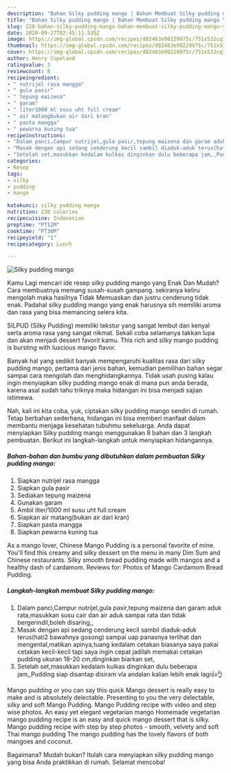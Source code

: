 ```yaml
---
description: "Bahan Silky pudding mango | Bahan Membuat Silky pudding mango Yang Sedap"
title: "Bahan Silky pudding mango | Bahan Membuat Silky pudding mango Yang Sedap"
slug: 228-bahan-silky-pudding-mango-bahan-membuat-silky-pudding-mango-yang-sedap
date: 2020-09-27T02:45:11.535Z
image: https://img-global.cpcdn.com/recipes/d82463e90229975c/751x532cq70/silky-pudding-mango-foto-resep-utama.jpg
thumbnail: https://img-global.cpcdn.com/recipes/d82463e90229975c/751x532cq70/silky-pudding-mango-foto-resep-utama.jpg
cover: https://img-global.cpcdn.com/recipes/d82463e90229975c/751x532cq70/silky-pudding-mango-foto-resep-utama.jpg
author: Henry Copeland
ratingvalue: 3
reviewcount: 8
recipeingredient:
- " nutrijel rasa mangga"
- " gula pasir"
- " tepung maizena"
- " garam"
- " liter1000 ml susu uht full cream"
- " air matangbukan air dari kran"
- " pasta mangga"
- " pewarna kuning tua"
recipeinstructions:
- "Dalam panci,Campur nutrijel,gula pasir,tepung maizena dan garam aduk rata,masukkan susu cair dan air aduk sampai rata dan tidak bergerindil,boleh disaring,,"
- "Masak dengan api sedang cenderung kecil sambil diaduk-aduk terus(hati2 bawahnya gosong) sampai uap panasnya terlihat dan mengental,matikan apinya,tuang kedalam cetakan biasanya saya pakai cetakan kecil-kecil tapi saya ingin cepat jadilah memakai cetakan pudding ukuran 18-20 cm,dinginkan biarkan set,"
- "Setelah set,masukkan kedalam kulkas dinginkan dulu beberapa jam,,Pudding siap disantap disiram vla andalan kalian lebih enak lagi👍👌"
categories:
- Resep
tags:
- silky
- pudding
- mango

katakunci: silky pudding mango 
nutrition: 238 calories
recipecuisine: Indonesian
preptime: "PT12M"
cooktime: "PT36M"
recipeyield: "1"
recipecategory: Lunch

---
```



![Silky pudding mango](https://img-global.cpcdn.com/recipes/d82463e90229975c/751x532cq70/silky-pudding-mango-foto-resep-utama.jpg)

Kamu Lagi mencari ide resep silky pudding mango yang Enak Dan Mudah? Cara membuatnya memang susah-susah gampang. sekiranya keliru mengolah maka hasilnya Tidak Memuaskan dan justru cenderung tidak enak. Padahal silky pudding mango yang enak harusnya sih memiliki aroma dan rasa yang bisa memancing selera kita.

SILPUD (Silky Pudding) memiliki tekstur yang sangat lembut dan kenyal serta aroma rasa yang sangat nikmat. Sekali coba selamanya takkan lupa dan akan menjadi dessert favorit kamu. This rich and silky mango pudding is bursting with luscious mango flavor.

Banyak hal yang sedikit banyak mempengaruhi kualitas rasa dari silky pudding mango, pertama dari jenis bahan, kemudian pemilihan bahan segar sampai cara mengolah dan menghidangkannya. Tidak usah pusing kalau ingin menyiapkan silky pudding mango enak di mana pun anda berada, karena asal sudah tahu triknya maka hidangan ini bisa menjadi sajian istimewa.


Nah, kali ini kita coba, yuk, ciptakan silky pudding mango sendiri di rumah. Tetap berbahan sederhana, hidangan ini bisa memberi manfaat dalam membantu menjaga kesehatan tubuhmu sekeluarga. Anda dapat menyiapkan Silky pudding mango menggunakan 8 bahan dan 3 langkah pembuatan. Berikut ini langkah-langkah untuk menyiapkan hidangannya.

<!--inarticleads1-->

##### Bahan-bahan dan bumbu yang dibutuhkan dalam pembuatan Silky pudding mango:

1. Siapkan  nutrijel rasa mangga
1. Siapkan  gula pasir
1. Sediakan  tepung maizena
1. Gunakan  garam
1. Ambil  liter/1000 ml susu uht full cream
1. Siapkan  air matang(bukan air dari kran)
1. Siapkan  pasta mangga
1. Siapkan  pewarna kuning tua


As a mango lover, Chinese Mango Pudding is a personal favorite of mine. You&#39;ll find this creamy and silky dessert on the menu in many Dim Sum and Chinese restaurants. Silky smooth bread pudding made with mangos and a healthy dash of cardamom. Reviews for: Photos of Mango Cardamom Bread Pudding. 

<!--inarticleads2-->

##### Langkah-langkah membuat Silky pudding mango:

1. Dalam panci,Campur nutrijel,gula pasir,tepung maizena dan garam aduk rata,masukkan susu cair dan air aduk sampai rata dan tidak bergerindil,boleh disaring,,
1. Masak dengan api sedang cenderung kecil sambil diaduk-aduk terus(hati2 bawahnya gosong) sampai uap panasnya terlihat dan mengental,matikan apinya,tuang kedalam cetakan biasanya saya pakai cetakan kecil-kecil tapi saya ingin cepat jadilah memakai cetakan pudding ukuran 18-20 cm,dinginkan biarkan set,
1. Setelah set,masukkan kedalam kulkas dinginkan dulu beberapa jam,,Pudding siap disantap disiram vla andalan kalian lebih enak lagi👍👌


Mango pudding or you can say this quick Mango dessert is really easy to make and is absolutely delectable. Presenting to you the very delectable, silky and soft Mango Pudding. Mango Pudding recipe with video and step wise photos. An easy yet elegant vegetarian mango Homemade vegetarian mango pudding recipe is an easy and quick mango dessert that is silky. Mango pudding recipe with step by step photos - smooth, velvety and soft Thai mango pudding The mango pudding has the lovely flavors of both mangoes and coconut. 

Bagaimana? Mudah bukan? Itulah cara menyiapkan silky pudding mango yang bisa Anda praktikkan di rumah. Selamat mencoba!

